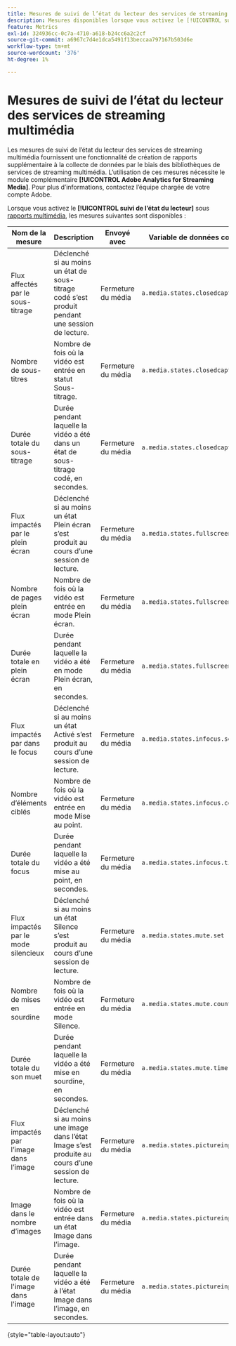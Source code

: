 ```yaml
---
title: Mesures de suivi de l’état du lecteur des services de streaming multimédia
description: Mesures disponibles lorsque vous activez le [!UICONTROL suivi de l’état du lecteur] pour une suite de rapports.
feature: Metrics
exl-id: 324936cc-0c7a-4710-a618-b24cc6a2c2cf
source-git-commit: a6967c7d4e1dca5491f13beccaa797167b503d6e
workflow-type: tm+mt
source-wordcount: '376'
ht-degree: 1%

---
```


# Mesures de suivi de l’état du lecteur des services de streaming multimédia

Les mesures de suivi de l’état du lecteur des services de streaming multimédia fournissent une fonctionnalité de création de rapports supplémentaire à la collecte de données par le biais des bibliothèques de services de streaming multimédia. L’utilisation de ces mesures nécessite le module complémentaire **[!UICONTROL Adobe Analytics for Streaming Media]**. Pour plus d’informations, contactez l’équipe chargée de votre compte Adobe.

Lorsque vous activez le **[!UICONTROL suivi de l’état du lecteur]** sous [rapports multimédia](/help/admin/tools/manage-rs/edit-settings/media-management.md), les mesures suivantes sont disponibles :

| Nom de la mesure | Description | Envoyé avec | Variable de données contextuelles |
| --- | --- | --- | --- |
| Flux affectés par le sous-titrage | Déclenché si au moins un état de sous-titrage codé s’est produit pendant une session de lecture. | Fermeture du média | `a.media.states.closedcaptioning.set` |
| Nombre de sous-titres | Nombre de fois où la vidéo est entrée en statut Sous-titrage. | Fermeture du média | `a.media.states.closedcaptioning.count` |
| Durée totale du sous-titrage | Durée pendant laquelle la vidéo a été dans un état de sous-titrage codé, en secondes. | Fermeture du média | `a.media.states.closedcaptioning.time` |
| Flux impactés par le plein écran | Déclenché si au moins un état Plein écran s’est produit au cours d’une session de lecture. | Fermeture du média | `a.media.states.fullscreen.set` |
| Nombre de pages plein écran | Nombre de fois où la vidéo est entrée en mode Plein écran. | Fermeture du média | `a.media.states.fullscreen.count` |
| Durée totale en plein écran | Durée pendant laquelle la vidéo a été en mode Plein écran, en secondes. | Fermeture du média | `a.media.states.fullscreen.time` |
| Flux impactés par dans le focus | Déclenché si au moins un état Activé s’est produit au cours d’une session de lecture. | Fermeture du média | `a.media.states.infocus.set` |
| Nombre d’éléments ciblés | Nombre de fois où la vidéo est entrée en mode Mise au point. | Fermeture du média | `a.media.states.infocus.count` |
| Durée totale du focus | Durée pendant laquelle la vidéo a été mise au point, en secondes. | Fermeture du média | `a.media.states.infocus.time` |
| Flux impactés par le mode silencieux | Déclenché si au moins un état Silence s’est produit au cours d’une session de lecture. | Fermeture du média | `a.media.states.mute.set` |
| Nombre de mises en sourdine | Nombre de fois où la vidéo est entrée en mode Silence. | Fermeture du média | `a.media.states.mute.count` |
| Durée totale du son muet | Durée pendant laquelle la vidéo a été mise en sourdine, en secondes. | Fermeture du média | `a.media.states.mute.time` |
| Flux impactés par l’image dans l’image | Déclenché si au moins une image dans l’état Image s’est produite au cours d’une session de lecture. | Fermeture du média | `a.media.states.pictureinpicture.set` |
| Image dans le nombre d’images | Nombre de fois où la vidéo est entrée dans un état Image dans l’image. | Fermeture du média | `a.media.states.pictureinpicture.count` |
| Durée totale de l&#39;image dans l&#39;image | Durée pendant laquelle la vidéo a été à l’état Image dans l’image, en secondes. | Fermeture du média | `a.media.states.pictureinpicture.time` |

{style="table-layout:auto"}
